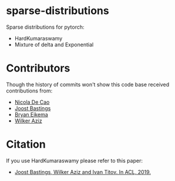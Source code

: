# sparse-distributions

Sparse distributions for pytorch:

* HardKumaraswamy
* Mixture of delta and Exponential


# Contributors

Though the history of commits won't show this code base received contributions from:

* [Nicola De Cao](https://github.com/nicola-decao)
* [Joost Bastings](https://github.com/bastings)
* [Bryan Eikema](https://github.com/roxot)
* [Wilker Aziz](https://github.com/wilkeraziz)

# Citation

If you use HardKumaraswamy please refer to this paper:

* [Joost Bastings, Wilker Aziz and Ivan Titov. In ACL, 2019.](https://arxiv.org/pdf/1905.08160.pdf)
